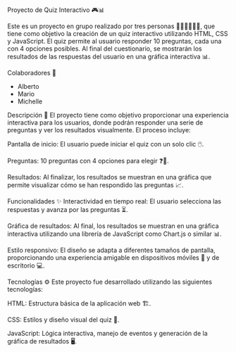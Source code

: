 Proyecto de Quiz Interactivo 🎮📊

Este es un proyecto en grupo realizado por tres personas 👩‍💻👨‍💻👩‍💻, que tiene como objetivo la creación de un quiz interactivo utilizando HTML, CSS y JavaScript. El quiz permite al usuario responder 10 preguntas, cada una con 4 opciones posibles. Al final del cuestionario, se mostrarán los resultados de las respuestas del usuario en una gráfica interactiva 📊.

Colaboradores 🤝

- Alberto
- Mario
- Michelle

Descripción 📝
El proyecto tiene como objetivo proporcionar una experiencia interactiva para los usuarios, donde podrán responder una serie de preguntas y ver los resultados visualmente. El proceso incluye:

Pantalla de inicio: El usuario puede iniciar el quiz con un solo clic 🖱️.

Preguntas: 10 preguntas con 4 opciones para elegir ❓🔘.

Resultados: Al finalizar, los resultados se muestran en una gráfica que permite visualizar cómo se han respondido las preguntas 📈.

Funcionalidades ✨
Interactividad en tiempo real: El usuario selecciona las respuestas y avanza por las preguntas ⏳.

Gráfica de resultados: Al final, los resultados se muestran en una gráfica interactiva utilizando una librería de JavaScript como Chart.js o similar 📊.

Estilo responsivo: El diseño se adapta a diferentes tamaños de pantalla, proporcionando una experiencia amigable en dispositivos móviles 📱 y de escritorio 💻.

Tecnologías ⚙️
Este proyecto fue desarrollado utilizando las siguientes tecnologías:

HTML: Estructura básica de la aplicación web 🏗️.

CSS: Estilos y diseño visual del quiz 🎨.

JavaScript: Lógica interactiva, manejo de eventos y generación de la gráfica de resultados 🖥️.
